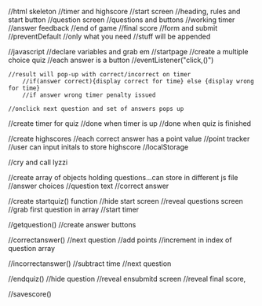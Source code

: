//html skeleton
    //timer and highscore
    //start screen 
        //heading, rules and start button
    //question screen
        //questions and buttons
        //working timer
        //answer feedback
    //end of game
        //final score
        //form and submit
            //preventDefault
    //only what you need
    //stuff will be appended

//javascript
//declare variables and grab em
    //startpage
//create a multiple choice quiz
    //each answer is a button
        //eventListener("click,()")

    //result will pop-up with correct/incorrect on timer
        //if(answer correct){display correct for time} else {display wrong for time}
        //if answer wrong timer penalty issued

    //onclick next question and set of answers pops up

//create timer for quiz
    //done when timer is up
    //done when quiz is finished

//create highscores
    //each correct answer has a point value
    //point tracker
    //user can input initals to store highscore
    //localStorage

//cry and call lyzzi

//create array of objects holding questions...can store in different js file
    //answer choices
    //question text
    //correct answer

//create startquiz() function
    //hide start screen
    //reveal questions screen
    //grab first question in array
    //start timer

//getquestion()
    //create answer buttons

//correctanswer()
    //next question
    //add points
    //increment in index of question array

//incorrectanswer()
    //subtract time
    //next question

//endquiz()
    //hide question
    //reveal ensubmitd screen
    //reveal final score, 

//savescore()